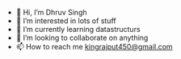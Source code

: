 - 👋 Hi, I’m Dhruv Singh
- 👀 I’m interested in lots of stuff 
- 🌱 I’m currently learning datastructurs
- 💞️ I’m looking to collaborate on anything
- 📫 How to reach me kingrajput450@gmail.com

<!---
FlashyBat69/FlashyBat69 is a ✨ special ✨ repository because its `README.md` (this file) appears on your GitHub profile.
You can click the Preview link to take a look at your changes.
--->
